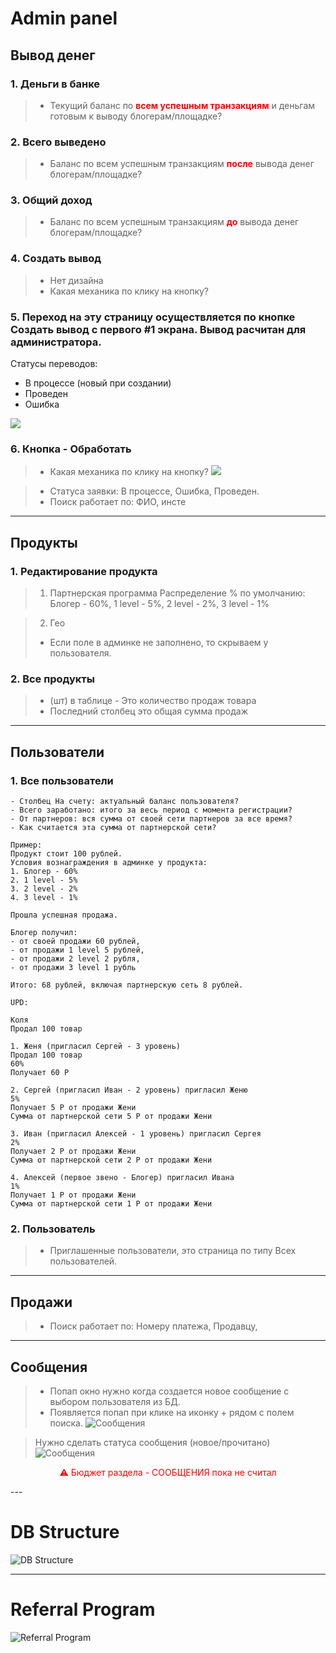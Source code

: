# Admin panel

## Вывод денег

### 1. Деньги в банке

> - Текущий баланс по <span style="color:red"> **всем успешным транзакциям**</span> и деньгам готовым к выводу блогерам/площадке?

### 2. Всего выведено


> - Баланс по всем успешным транзакциям <span style="color:red">**после**</span> вывода денег блогерам/площадке?


### 3. Общий доход

> - Баланс по всем успешным транзакциям <span style="color:red">**до**</span> вывода денег блогерам/площадке?

### 4. Создать вывод


> - Нет дизайна
> - Какая механика по клику на кнопку?


### 5. Переход на эту страницу осуществляется по кнопке Создать вывод с первого #1 экрана. Вывод расчитан для администратора.

Статусы переводов:
- В процессе (новый при создании)
- Проведен
- Ошибка

![](./withdraw_1.png)

### 6. Кнопка - Обработать

> - Какая механика по клику на кнопку?
![](./withdraw_2.png)

> - Статуса заявки: В процессе, Ошибка, Проведен.
> - Поиск работает по: ФИО, инсте

---

## Продукты

### 1. Редактирование продукта


> 1. Партнерская программа
> Распределение % по умолчанию: 
> Блогер - 60%, 
> 1 level - 5%,
> 2 level - 2%,
> 3 level - 1%

> 2. Гео
> - Если поле в админке не заполнено, то скрываем у пользователя.

### 2. Все продукты

> - (шт) в таблице - Это количество продаж товара
> - Последний столбец это общая сумма продаж

---

## Пользователи

### 1. Все пользователи

```
- Столбец На счету: актуальный баланс пользователя?
- Всего заработано: итого за весь период с момента регистрации?
- От партнеров: вся сумма от своей сети партнеров за все время?
- Как считается эта сумма от партнерской сети?

Пример:
Продукт стоит 100 рублей. 
Условия вознаграждения в админке у продукта:
1. Блогер - 60%
2. 1 level - 5%
3. 2 level - 2%
4. 3 level - 1%

Прошла успешная продажа. 

Блогер получил: 
- от своей продажи 60 рублей,
- от продажи 1 level 5 рублей,
- от продажи 2 level 2 рубля,
- от продажи 3 level 1 рубль

Итого: 68 рублей, включая партнерскую сеть 8 рублей.

UPD:

Коля
Продал 100 товар

1. Женя (пригласил Сергей - 3 уровень)
Продал 100 товар
60% 
Получает 60 Р

2. Сергей (пригласил Иван - 2 уровень) пригласил Женю
5%
Получает 5 Р от продажи Жени
Cумма от партнерской сети 5 Р от продажи Жени

3. Иван (пригласил Алексей - 1 уровень) пригласил Сергея
2%
Получает 2 Р от продажи Жени
Cумма от партнерской сети 2 Р от продажи Жени

4. Алексей (первое звено - Блогер) пригласил Ивана
1%
Получает 1 Р от продажи Жени
Cумма от партнерской сети 1 Р от продажи Жени
```

### 2. Пользователь

> - Приглашенные пользователи, это страница по типу Всех пользователей.

---

## Продажи

> - Поиск работает по: Номеру платежа, Продавцу,

---

## Сообщения

> - Попап окно нужно когда создается новое сообщение с выбором пользователя из БД.
> - Появляется попап при клике на иконку + рядом с полем поиска.
> ![](./message.png "Сообщения")

> Нужно сделать статуса сообщения (новое/прочитано)
> ![](./message_2.png "Сообщения")


<p style="text-align:center; color:red" > ⚠️ Бюджет раздела - СООБЩЕНИЯ пока не считал</p>
---

# DB Structure

![DB Structure](./drawSQL.png "DB Structure")
___

# Referral Program

![Referral Program](./NoMoneyNoHoney.jpg "Referral Program")